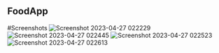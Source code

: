## FoodApp
#Screenshots
![Screenshot 2023-04-27 022229](https://user-images.githubusercontent.com/124710627/234729795-261e08ca-eac6-4784-8e9c-801652533810.png)
![Screenshot 2023-04-27 022445](https://user-images.githubusercontent.com/124710627/234729851-d567cf35-99bd-462d-a81a-c80231f2e33d.png)
![Screenshot 2023-04-27 022523](https://user-images.githubusercontent.com/124710627/234729885-f22f8878-2a3b-4f8a-a69c-27c6775713eb.png)
![Screenshot 2023-04-27 022613](https://user-images.githubusercontent.com/124710627/234729934-e315ea0a-7fbd-44ad-9116-00f1bd5d1611.png)
